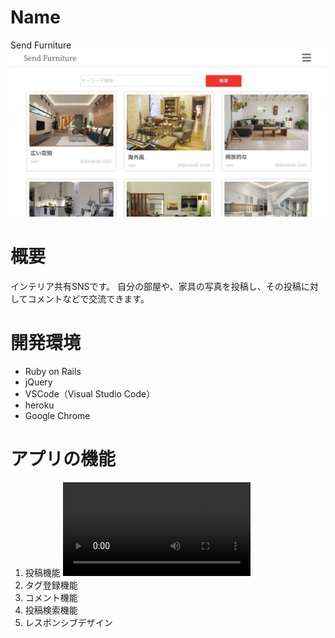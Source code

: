 Name
====
Send Furniture
![トップページ](public/readme_img/3cf1d299511ad55dd76bcef22c8da1cd.jpg)

# 概要
インテリア共有SNSです。
自分の部屋や、家具の写真を投稿し、その投稿に対してコメントなどで交流できます。

# 開発環境
- Ruby on Rails
- jQuery
- VSCode（Visual Studio Code）
- heroku
- Google Chrome

# アプリの機能
1. 投稿機能
![投稿機能](https://i.gyazo.com/539f4d16d80d89e2600cee285a9f6f82.mp4)
2. タグ登録機能
3. コメント機能
4. 投稿検索機能
5. レスポンシブデザイン
